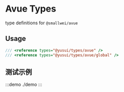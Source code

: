 # Avue Types

type definitions for `@smallwei/avue`

## Usage
```ts
/// <reference types="@yusui/types/avue" />
/// <reference types="@yusui/types/avue/global" />
```

## 测试示例

:::demo
./demo
:::
